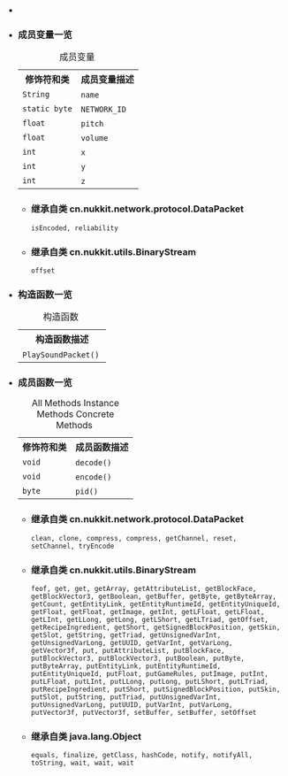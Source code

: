 <div class="summary">
<ul class="blockList">
<li class="blockList">

<li class="blockList"><a name="field.summary">
<!--   -->
</a>
<h3>成员变量一览</h3>
<table class="memberSummary" border="0" cellpadding="3" cellspacing="0" summary="Field Summary table, listing fields, and an explanation">
<caption><span>成员变量</span><span class="tabEnd"> </span></caption>
<tr>
<th>修饰符和类</th>
<th>成员变量描述</th>
</tr>
<tr class="altColor">
<td class="colFirst"><code><a  title="class or interface in java.lang">String</a></code></td>
<td class="colLast"><code><span class="memberNameLink"><a >name</a></span></code> </td>
</tr>
<tr class="rowColor">
<td class="colFirst"><code>static byte</code></td>
<td class="colLast"><code><span class="memberNameLink"><a >NETWORK_ID</a></span></code> </td>
</tr>
<tr class="altColor">
<td class="colFirst"><code>float</code></td>
<td class="colLast"><code><span class="memberNameLink"><a >pitch</a></span></code> </td>
</tr>
<tr class="rowColor">
<td class="colFirst"><code>float</code></td>
<td class="colLast"><code><span class="memberNameLink"><a >volume</a></span></code> </td>
</tr>
<tr class="altColor">
<td class="colFirst"><code>int</code></td>
<td class="colLast"><code><span class="memberNameLink"><a >x</a></span></code> </td>
</tr>
<tr class="rowColor">
<td class="colFirst"><code>int</code></td>
<td class="colLast"><code><span class="memberNameLink"><a >y</a></span></code> </td>
</tr>
<tr class="altColor">
<td class="colFirst"><code>int</code></td>
<td class="colLast"><code><span class="memberNameLink"><a >z</a></span></code> </td>
</tr>
</table>
<ul class="blockList">
<li class="blockList"><a name="fields.inherited.from.class.cn.nukkit.network.protocol.DataPacket">
<!--   -->
</a>
<h3>继承自类 cn.nukkit.network.protocol.<a  title="class in cn.nukkit.network.protocol">DataPacket</a></h3>
<code><a >isEncoded</a>, <a >reliability</a></code></li>
</ul>
<ul class="blockList">
<li class="blockList"><a name="fields.inherited.from.class.cn.nukkit.utils.BinaryStream">
<!--   -->
</a>
<h3>继承自类 cn.nukkit.utils.<a  title="class in cn.nukkit.utils">BinaryStream</a></h3>
<code><a >offset</a></code></li>
</ul>
</li>
</ul>
<!-- ======== CONSTRUCTOR SUMMARY ======== -->
<ul class="blockList">
<li class="blockList"><a name="constructor.summary">
<!--   -->
</a>
<h3>构造函数一览</h3>
<table class="memberSummary" border="0" cellpadding="3" cellspacing="0" summary="Constructor Summary table, listing constructors, and an explanation">
<caption><span>构造函数</span><span class="tabEnd"> </span></caption>
<tr>
<th>构造函数描述</th>
</tr>
<tr class="altColor">
<td class="colOne"><code><span class="memberNameLink"><a >PlaySoundPacket</a></span>()</code> </td>
</tr>
</table>
</li>
</ul>
<!-- ========== METHOD SUMMARY =========== -->
<ul class="blockList">
<li class="blockList"><a name="method.summary">
<!--   -->
</a>
<h3>成员函数一览</h3>
<table class="memberSummary" border="0" cellpadding="3" cellspacing="0" summary="Method Summary table, listing methods, and an explanation">
<caption><span id="t0" class="activeTableTab"><span>All Methods</span><span class="tabEnd"> </span></span><span id="t2" class="tableTab"><span><a >Instance Methods</a></span><span class="tabEnd"> </span></span><span id="t4" class="tableTab"><span><a >Concrete Methods</a></span><span class="tabEnd"> </span></span></caption>
<tr>
<th>修饰符和类</th>
<th>成员函数描述</th>
</tr>
<tr id="i0" class="altColor">
<td class="colFirst"><code>void</code></td>
<td class="colLast"><code><span class="memberNameLink"><a >decode</a></span>()</code> </td>
</tr>
<tr id="i1" class="rowColor">
<td class="colFirst"><code>void</code></td>
<td class="colLast"><code><span class="memberNameLink"><a >encode</a></span>()</code> </td>
</tr>
<tr id="i2" class="altColor">
<td class="colFirst"><code>byte</code></td>
<td class="colLast"><code><span class="memberNameLink"><a >pid</a></span>()</code> </td>
</tr>
</table>
<ul class="blockList">
<li class="blockList"><a name="methods.inherited.from.class.cn.nukkit.network.protocol.DataPacket">
<!--   -->
</a>
<h3>继承自类 cn.nukkit.network.protocol.<a  title="class in cn.nukkit.network.protocol">DataPacket</a></h3>
<code><a >clean</a>, <a >clone</a>, <a >compress</a>, <a >compress</a>, <a >getChannel</a>, <a >reset</a>, <a >setChannel</a>, <a >tryEncode</a></code></li>
</ul>
<ul class="blockList">
<li class="blockList"><a name="methods.inherited.from.class.cn.nukkit.utils.BinaryStream">
<!--   -->
</a>
<h3>继承自类 cn.nukkit.utils.<a  title="class in cn.nukkit.utils">BinaryStream</a></h3>
<code><a >feof</a>, <a >get</a>, <a >get</a>, <a >getArray</a>, <a >getAttributeList</a>, <a >getBlockFace</a>, <a >getBlockVector3</a>, <a >getBoolean</a>, <a >getBuffer</a>, <a >getByte</a>, <a >getByteArray</a>, <a >getCount</a>, <a >getEntityLink</a>, <a >getEntityRuntimeId</a>, <a >getEntityUniqueId</a>, <a >getFloat</a>, <a >getFloat</a>, <a >getImage</a>, <a >getInt</a>, <a >getLFloat</a>, <a >getLFloat</a>, <a >getLInt</a>, <a >getLLong</a>, <a >getLong</a>, <a >getLShort</a>, <a >getLTriad</a>, <a >getOffset</a>, <a >getRecipeIngredient</a>, <a >getShort</a>, <a >getSignedBlockPosition</a>, <a >getSkin</a>, <a >getSlot</a>, <a >getString</a>, <a >getTriad</a>, <a >getUnsignedVarInt</a>, <a >getUnsignedVarLong</a>, <a >getUUID</a>, <a >getVarInt</a>, <a >getVarLong</a>, <a >getVector3f</a>, <a >put</a>, <a >putAttributeList</a>, <a >putBlockFace</a>, <a >putBlockVector3</a>, <a >putBlockVector3</a>, <a >putBoolean</a>, <a >putByte</a>, <a >putByteArray</a>, <a >putEntityLink</a>, <a >putEntityRuntimeId</a>, <a >putEntityUniqueId</a>, <a >putFloat</a>, <a >putGameRules</a>, <a >putImage</a>, <a >putInt</a>, <a >putLFloat</a>, <a >putLInt</a>, <a >putLLong</a>, <a >putLong</a>, <a >putLShort</a>, <a >putLTriad</a>, <a >putRecipeIngredient</a>, <a >putShort</a>, <a >putSignedBlockPosition</a>, <a >putSkin</a>, <a >putSlot</a>, <a >putString</a>, <a >putTriad</a>, <a >putUnsignedVarInt</a>, <a >putUnsignedVarLong</a>, <a >putUUID</a>, <a >putVarInt</a>, <a >putVarLong</a>, <a >putVector3f</a>, <a >putVector3f</a>, <a >setBuffer</a>, <a >setBuffer</a>, <a >setOffset</a></code></li>
</ul>
<ul class="blockList">
<li class="blockList"><a name="methods.inherited.from.class.java.lang.Object">
<!--   -->
</a>
<h3>继承自类 java.lang.<a  title="class or interface in java.lang">Object</a></h3>
<code><a  title="class or interface in java.lang">equals</a>, <a  title="class or interface in java.lang">finalize</a>, <a  title="class or interface in java.lang">getClass</a>, <a  title="class or interface in java.lang">hashCode</a>, <a  title="class or interface in java.lang">notify</a>, <a  title="class or interface in java.lang">notifyAll</a>, <a  title="class or interface in java.lang">toString</a>, <a  title="class or interface in java.lang">wait</a>, <a  title="class or interface in java.lang">wait</a>, <a  title="class or interface in java.lang">wait</a></code></li>
</ul>
</li>
</ul>
</li>
</ul>
</div>
